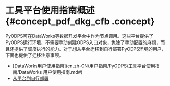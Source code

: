 # 工具平台使用指南概述 {#concept_pdf_dkg_cfb .concept}

PyODPS可在DataWorks等数据开发平台中作为节点调用。这些平台提供了PyODPS运行环境，不需要手动创建ODPS入口对象，免除了手动配置的麻烦，而且还提供了调度执行的能力。对于想从平台迁移到自行部署PyODPS环境的用户，下面也提供了迁移注意事项。

-   [DataWorks用户使用指南](cn.zh-CN/用户指南/PyODPS/工具平台使用指南/DataWorks 用户使用指南.md#)
-   [从平台到自行部署](cn.zh-CN/用户指南/PyODPS/工具平台使用指南/从平台到自行部署.md#)

